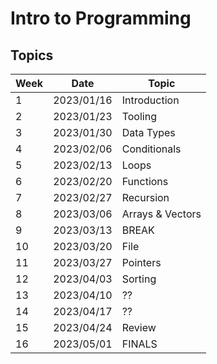 # Intro to Programming

## Topics

| Week | Date       | Topic            |
|------|------------|------------------|
| 1    | 2023/01/16 | Introduction     |
| 2    | 2023/01/23 | Tooling          |
| 3    | 2023/01/30 | Data Types       |
| 4    | 2023/02/06 | Conditionals     |
| 5    | 2023/02/13 | Loops            |
| 6    | 2023/02/20 | Functions        |
| 7    | 2023/02/27 | Recursion        |
| 8    | 2023/03/06 | Arrays & Vectors |
| 9    | 2023/03/13 | BREAK            |
| 10   | 2023/03/20 | File             |
| 11   | 2023/03/27 | Pointers         |
| 12   | 2023/04/03 | Sorting          |
| 13   | 2023/04/10 | ??               |
| 14   | 2023/04/17 | ??               |
| 15   | 2023/04/24 | Review           |
| 16   | 2023/05/01 | FINALS           |

